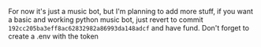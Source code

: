 For now it's just a music bot, but I'm planning to add more stuff, if you want a basic and working python music bot, just revert to commit `192cc205ba3eff8ac62832982a86993da148adcf` and have fund. Don't forget to create a .env with the token
